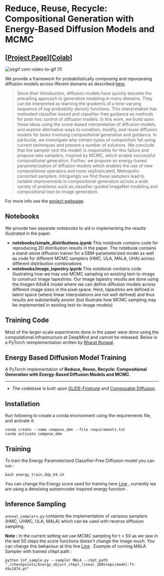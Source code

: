 # Reduce, Reuse, Recycle: Compositional Generation with Energy-Based Diffusion Models and MCMC
## [<a href="https://energy-based-model.github.io/reduce-reuse-recycle/" target="_blank">Project Page</a>][<a href="https://colab.research.google.com/drive/1jvlzWMc6oo-TH1fYMl6hsOYfrcQj2rEs?usp=sharing" target="_blank">Colab</a>]

![ezgif com-video-to-gif (1)](https://user-images.githubusercontent.com/5572232/220694796-cc599abc-086f-4030-857a-59c87468fa79.gif)


We provide a framework for probabilistically composing and repurposing diffusion models across ifferent domains as described <a href="https://energy-based-model.github.io/reduce-reuse-recycle/" target="_blank">here</a>.

[//]: # (### Abstract)
> Since their introduction, diffusion models have quickly become the prevailing approach to generative modeling in many domains. They can be interpreted as learning the gradients of a time-varying sequence of log-probability density functions. This interpretation has motivated classifier-based and classifier-free guidance as methods for post-hoc control of diffusion models. In this work, we build upon these ideas using the score-based interpretation of diffusion models, and explore alternative ways to condition, modify, and reuse diffusion models for tasks involving compositional generation and guidance. In particular, we investigate why certain types of composition fail using current techniques and present a number of solutions. We conclude that the sampler (not the model) is responsible for this failure and propose new samplers, inspired by MCMC, which enable successful compositional generation. Further, we propose an energy-based parameterization of diffusion models which enables the use of new compositional operators and more sophisticated, Metropolis-corrected samplers. Intriguingly we find these samplers lead to notable improvements in compositional generation across a wide variety of problems such as classifier-guided ImageNet modeling and compositional text-to-image generation.

For more info see the [project webpage](https://energy-based-model.github.io/reduce-reuse-recycle/).

## Notebooks

We provide two separate notebooks to aid in implementing the results illustrated in the paper. 

* **notebooks/simple_distributions.ipynb** This notebook contains code for reproducing 2D distribution results in the paper. The notebook contains a stand-alone diffusion trainer for a EBM-parameterized model as well as code for different MCMC samplers (HMC, ULA, MALA, UHA) across different distribution combinations
* **notebooks/image_tapestry.ipynb** This notebook contains code illustrating how we may use MCMC sampling on existing text-to-image to construct image tapestries. Our image tapestry results are done using the Imagen 64x64 model where we can define diffusion models across different image sizes in the pixel space. Here, tapestires are defined in latent space (where linear interpolations are not well defined) and thus results are substantially poorer (but illustrate how MCMC sampling may be implemented in existing text-to-image models)

## Training Code

Most of the larger-scale experiments done in the paper were done using the computational infrastructure at DeepMind and cannot be released. Below is a PyTorch reimplementation written by  [Bharat Runwal](https://bharat-runwal.github.io/). 

## Energy Based Diffusion Model Training 

A PyTorch implementation of  **Reduce, Reuse, Recycle: Compositional Generation with Energy-Based Diffusion Models and MCMC**.

--------------------------------------------------------------------------------------------------------
* The codebase is built upon [GLIDE-Finetune](https://github.com/afiaka87/glide-finetune) and [Composable Diffusion](https://github.com/energy-based-model/Compositional-Visual-Generation-with-Composable-Diffusion-Models-PyTorch).



## Installation

Run following to create a conda environment using the requirements file, and activate it:
```
conda create --name compose_ebm --file requirements.txt
conda activate compose_ebm
```

## Training

To train the Energy Parameterized Classifier-Free Diffusion model you can run :

```
bash energy_train_ddp_64.sh
```

You can change the Energy score used for training here [Line](composable_diffusion\unet.py#L1398) , currently we are using a denoising autoencoder inspired energy function .

## Inference Sampling

```anneal_samplers.py``` containts the implementation of variaous samplers (HMC, UHMC, ULA, MALA) which can be used with reverse diffusion sampling.

**Note :** In the current setting we use MCMC sampling for t > 50 as we saw in the last 50 steps the score functions doesn't change the image much. You can change this behaviour at this line [Line](composable_diffusion\sampler_gd.py#L485) . 
Example of running MALA Sampler with trained chkpt path : 

```
python inf_sample.py --sampler MALA --ckpt_path "./checkpoints/Energy_object_chkpt_linear_100steps/model-ft-49x1874.pt" 

```

